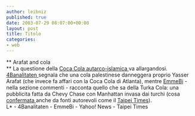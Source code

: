 ```yaml
---
author: leibniz
published: true
date: 2003-07-29 08:07:00+00:00
layout: post
title: Titolo
categories:
- web
---
```


   ** Arafat and cola   
** La questione della  [   Coca Cola autarco-islamica ](http://leibniz.splinder.it/1059204908#458871) va allargandosi.  [   4Banalitaten ](http://blogs.it/0100214/2003/07/28.html#a1333) segnala che una cola palestinese danneggera proprio Yasser Arafat (che invece fa affari con la Coca Cola di Atlanta), mentre  [   EmmeBi](http://www.emmebi.blogspot.com/)  - nella sezione commenti - racconta quello che sa della Turka Cola: una pubblicita fatta da Chevy Chase con Manhattan invasa dai turchi (cosa  [   confermata ](http://fr.news.yahoo.com/030719/202/3b638.html)   anche da fonti autorevoli come il  [ Taipei Times](http://taipeitimes.com/News/worldbiz/archives/2003/07/22/2003060474)).   
L* - 4Banalitaten - EmmeBi - Yahoo! News - Taipei Times   

